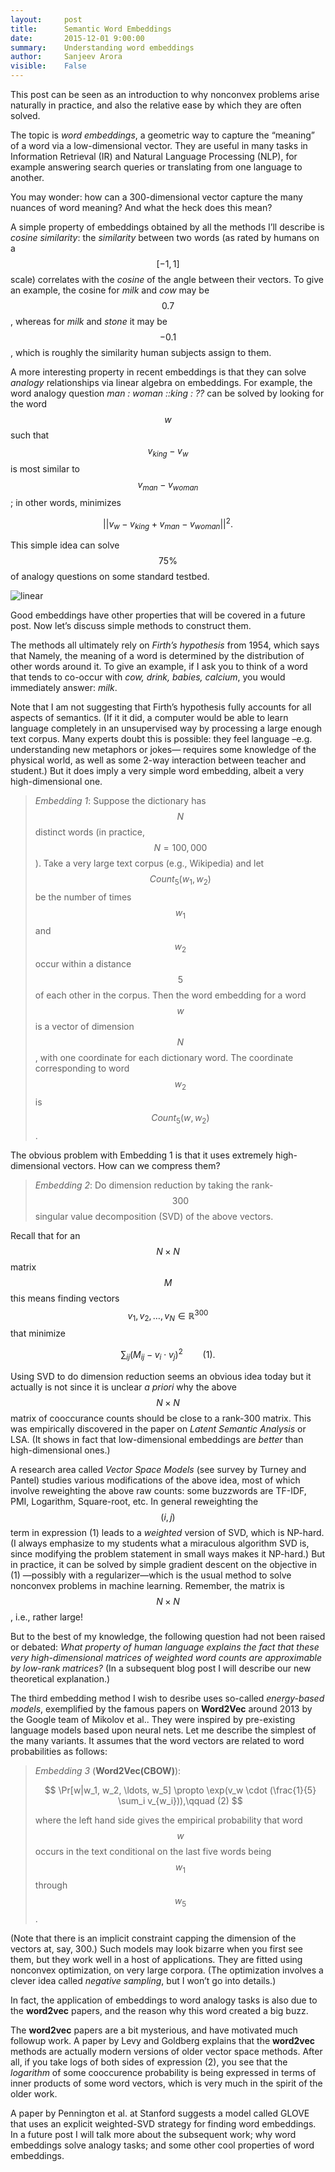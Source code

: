 ```yaml
---
layout:     post
title:      Semantic Word Embeddings
date:       2015-12-01 9:00:00
summary:    Understanding word embeddings
author:     Sanjeev Arora
visible:    False
---
```


This post can be seen as an introduction to why nonconvex problems arise
naturally in practice, and also the relative ease by which they are often
solved. 

The topic is *word embeddings*, a geometric way to capture
the “meaning” of a word via a low-dimensional vector. They are useful in
many tasks in Information Retrieval (IR) and Natural Language Processing
(NLP), for example answering search queries or translating from one
language to another. 

You may wonder: how can a 300-dimensional vector capture the many
nuances of word meaning? And what the heck does this mean?

A simple property of embeddings obtained by all the methods I’ll
describe is *cosine similarity*: the  *similarity* between two words 
(as rated by humans on a $$[-1,1]$$ scale) correlates with the *cosine*
of the angle between their vectors. To 
give an example, the cosine for *milk* and
*cow* may be $$0.7$$, whereas for *milk* and
*stone* it may be $$-0.1$$, which is roughly the similarity
human subjects assign to them.


A more interesting property in recent embeddings is that they can solve
*analogy* relationships via linear algebra on embeddings.
For example, the word analogy question
*man : woman ::king : ??* can be solved by looking for the
word $$w$$ such that $$v_{king} - v_w$$ is most similar to
$$v_{man} - v_{woman}$$; in other words, minimizes


$$||v_w - v_{king} + v_{man} - v_{woman}||^2.$$ 

This simple idea can solve $$75\%$$ of analogy questions on some standard testbed.

![linear](/assets/linearrelations.jpg)

Good embeddings have other properties that will be covered in a future
post. Now let’s discuss simple methods to construct them.

The methods all ultimately rely on *Firth’s hypothesis*
from 1954, which says that Namely, the meaning of a word is determined
by the distribution of other words around it. To give an example, if I
ask you to think of a word that tends to co-occur with *cow,
drink, babies, calcium*, you would immediately answer:
*milk*.

Note that I am not suggesting that Firth’s hypothesis fully accounts
for all aspects of semantics. (If it it did, a computer would be able to
learn language completely in an unsupervised way by processing a large
enough text corpus. Many experts doubt this is possible: they feel
language –e.g. understanding new metaphors or jokes— requires some
knowledge of the physical world, as well as some $2$-way interaction
between teacher and student.) But it does imply a very simple 
word embedding, albeit a very high-dimensional one.


> *Embedding 1*: Suppose the dictionary has $$N$$ distinct words (in practice, $$N =100,000$$). Take a very large text corpus (e.g., Wikipedia) and let $$Count_5(w_1, w_2)$$ be the number of times $$w_1$$ and $$w_2$$ occur within a distance $$5$$ of each other in the corpus. Then the word embedding for a word $$w$$ is a vector of dimension $$N$$, with one coordinate for each dictionary word. The coordinate corresponding to word $$w_2$$ is $$Count_5(w, w_2)$$.


The obvious problem with Embedding 1 is that it uses
extremely high-dimensional vectors. How can we compress them?

> *Embedding 2*: Do dimension reduction by taking the rank-$$300$$
> singular value decomposition (SVD) of the above vectors. 

Recall that for an $$N \times N$$ matrix $$M$$ this means finding vectors
$$v_1, v_2, \ldots, v_N \in \mathbb{R}^{300}$$ that minimize

$$
\sum_{ij} (M_{ij} - v_i \cdot v_j)^2 \qquad (1).
$$

Using SVD to do dimension reduction seems an obvious idea today but it
actually is not since it is unclear *a priori* why the
above $$N \times N$$ matrix of cooccurance counts should be close to a
rank-300 matrix. This was empirically discovered in the paper on
*Latent Semantic Analysis* or LSA. (It shows in fact that
low-dimensional embeddings are *better* than
high-dimensional ones.)

A research area called *Vector Space Models* (see survey by
Turney and Pantel) studies various modifications of the above idea, most
of which involve reweighting the above raw counts: some buzzwords are
TF-IDF, PMI, Logarithm, Square-root, etc. In general reweighting the
$$(i, j)$$ term in expression (1) leads to a *weighted*
version of SVD, which is NP-hard. (I always emphasize to my students
what a miraculous algorithm SVD is, since modifying the problem
statement in small ways makes it NP-hard.) But in practice, it can be
solved by simple gradient descent on the objective in (1) —possibly with
a regularizer—which is the usual method to solve nonconvex problems in
machine learning. Remember, the matrix is $$N \times  N$$, i.e., rather
large!

But to the best of my knowledge, the following question had not been
raised or debated: <span>*What property of human language explains the
fact that these very high-dimensional matrices of weighted word counts
are approximable by low-rank matrices?*</span> (In a subsequent blog
post I will describe our new theoretical explanation.)

The third embedding method I wish to desribe uses so-called
*energy-based models*, exemplified by the famous papers on
**Word2Vec** around 2013 by the Google team of Mikolov et al..
They were inspired by pre-existing language models based upon neural nets. Let me
describe the simplest of the many variants. It assumes that the word
vectors are related to word probabilities as follows:


> *Embedding 3* (**Word2Vec(CBOW)**):
>
> $$
> \Pr[w|w_1, w_2, \ldots, w_5] \propto \exp(v_w \cdot (\frac{1}{5} \sum_i v_{w_i})),\qquad (2)
> $$
>
> where the left hand side gives the empirical probability that word $$w$$ occurs in the text
conditional on the last five words being $$w_1$$ through $$w_5$$. 

(Note that there is an implicit constraint capping the dimension of the
vectors at, say, 300.) Such models may look bizarre when you first see
them, but they work well in a host of applications. They are fitted
using nonconvex optimization, on very large corpora. (The optimization
involves a clever idea called <span>*negative sampling*</span>, but I
won’t go into details.)

In fact, the application of embeddings to word analogy tasks is also due
to the **word2vec** papers, and the reason why this word
created a big buzz.

The **word2vec** papers are a bit mysterious, and have motivated much
followup work. A paper by Levy and Goldberg explains that the **word2vec**
methods are actually modern versions of older vector space methods.
After all, if you take logs of both sides of expression (2), you see
that the *logarithm* of some cooccurence probability is
being expressed in terms of inner products of some word vectors, which
is very much in the spirit of the older work.

A paper by Pennington et al. at Stanford suggests a model called GLOVE
that uses an explicit weighted-SVD strategy for finding word embeddings.
In a future post I will talk more about the subsequent work; why word
embeddings solve analogy tasks; and some other cool properties of word
embeddings.

